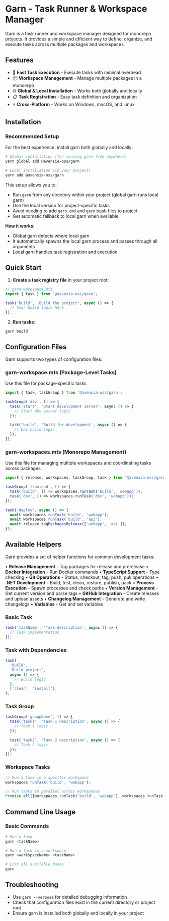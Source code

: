 # Garn - Task Runner & Workspace Manager

Garn is a task runner and workspace manager designed for monorepo projects. It provides a simple and efficient way to define, organize, and execute tasks across multiple packages and workspaces.

## Features

- 🚀 **Fast Task Execution** - Execute tasks with minimal overhead
- 📦 **Workspace Management** - Manage multiple packages in a monorepo
- 🌐 **Global & Local Installation** - Works both globally and locally
- 📋 **Task Registration** - Easy task definition and organization
- ⚡ **Cross-Platform** - Works on Windows, macOS, and Linux

## Installation

### Recommended Setup

For the best experience, install garn both globally and locally:

```bash
# Global installation (for running garn from anywhere)
yarn global add @avensia-oss/garn

# Local installation (in your project)
yarn add @avensia-oss/garn
```

This setup allows you to:

- Run `garn` from any directory within your project (global garn runs local garn)
- Use the local version for project-specific tasks
- Avoid needing to add `garn.cmd` and `garn` bash files to project
- Get automatic fallback to local garn when available

**How it works:**

- Global garn detects where local garn
- It automatically spawns the local garn process and passes through all arguments
- Local garn handles task registration and execution

## Quick Start

1. **Create a task registry file** in your project root:

```typescript
// garn-workspace.mts
import { task } from '@avensia-oss/garn';

task('build', 'Build the project', async () => {
  // Your build logic here
});
```

2. **Run tasks**:

```bash
garn build
```

## Configuration Files

Garn supports two types of configuration files:

### garn-workspace.mts (Package-Level Tasks)

Use this file for package-specific tasks

```typescript
import { task, taskGroup } from '@avensia-oss/garn';

taskGroup('dev', () => {
  task('start', 'Start development server', async () => {
    // Start dev server logic
  });

  task('build', 'Build for development', async () => {
    // Dev build logic
  });
});
```

### garn-workspaces.mts (Monorepo Management)

Use this file for managing multiple workspaces and coordinating tasks across packages.

```typescript
import { release, workspaces, taskGroup, task } from '@avensia-oss/garn';

taskGroup('frontend', () => {
  task('build', () => workspaces.runTask('build', 'webapp'));
  task('dev', () => workspaces.runTask('dev', 'webapp'));
});

task('deploy', async () => {
  await workspaces.runTask('build', 'webapp');
  await workspaces.runTask('build', 'api');
  await release.tagPackagesRelease(['webapp', 'api']);
});
```

## Available Helpers

Garn provides a set of helper functions for common development tasks:

• **Release Management** - Tag packages for release and prerelease
• **Docker Integration** - Run Docker commands
• **TypeScript Support** - Type checking
• **Git Operations** - Status, checkout, tag, push, pull operations
• **.NET Development** - Build, test, clean, restore, publish, pack
• **Process Execution** - Spawn processes and check paths
• **Version Management** - Get current version and parse tags
• **GitHub Integration** - Create releases and upload assets
• **Changelog Management** - Generate and write changelogs
• **Variables** - Get and set variables

### Basic Task

```typescript
task('taskName', 'Task description', async () => {
  // Task implementation
});
```

### Task with Dependencies

```typescript
task(
  'build',
  'Build project',
  async () => {
    // Build logic
  },
  ['clean', 'install'],
);
```

### Task Group

```typescript
taskGroup('groupName', () => {
  task('task1', 'Task 1 description', async () => {
    // Task 1 logic
  });

  task('task2', 'Task 2 description', async () => {
    // Task 2 logic
  });
});
```

### Workspace Tasks

```typescript
// Run a task in a specific workspace
workspaces.runTask('build', 'webapp');

// Run tasks in parallel across workspaces
Promise.all([workspaces.runTask('build', 'webapp'), workspaces.runTask('build', 'api')]);
```

## Command Line Usage

### Basic Commands

```bash
# Run a task
garn <taskName>

# Run a task in a workspace
garn <workspaceName> <taskName>

# List all available tasks
garn
```

## Troubleshooting

- Use `garn --verbose` for detailed debugging information
- Check that configuration files exist in the current directory or project root
- Ensure garn is installed both globally and locally in your project
